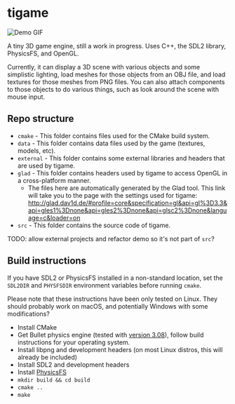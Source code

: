 # tigame
![Demo GIF](./demo.gif)

A tiny 3D game engine, still a work in progress. Uses C++, the SDL2 library, PhysicsFS, and OpenGL.

Currently, it can display a 3D scene with various objects and some simplistic lighting, load meshes for those objects from an OBJ file, and load textures for those meshes from PNG files. You can also attach components to those objects to do various things, such as look around the scene with mouse input.

## Repo structure
* `cmake` - This folder contains files used for the CMake build system.
* `data` - This folder contains data files used by the game (textures, models, etc).
* `external` - This folder contains some external libraries and headers that are used by tigame.
* `glad` - This folder contains headers used by tigame to access OpenGL in a cross-platform manner.
	* The files here are automatically generated by the Glad tool. This link will take you to the page with the settings used for tigame: http://glad.dav1d.de/#profile=core&specification=gl&api=gl%3D3.3&api=gles1%3Dnone&api=gles2%3Dnone&api=glsc2%3Dnone&language=c&loader=on
* `src` - This folder contains the source code of tigame.

TODO: allow external projects and refactor demo so it's not part of `src`?

## Build instructions
If you have SDL2 or PhysicsFS installed in a non-standard location, set the `SDL2DIR` and `PHYSFSDIR` environment variables before running `cmake`.

Please note that these instructions have been only tested on Linux. They should probably work on macOS, and potentially Windows with some modifications?

* Install CMake
* Get Bullet physics engine (tested with [version 3.08](https://github.com/bulletphysics/bullet3/releases/tag/3.08)), follow build instructions for your operating system.
* Install libpng and development headers (on most Linux distros, this will already be included)
* Install SDL2 and development headers
* Install [PhysicsFS](https://www.icculus.org/physfs/)
* `mkdir build && cd build`
* `cmake ..`
* `make`